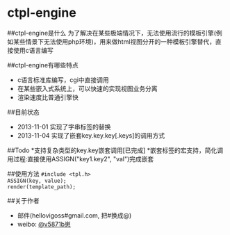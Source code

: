 ctpl-engine
===========

##ctpl-engine是什么
为了解决在某些极端情况下，无法使用流行的模板引擎(例如某些情景下无法使用php环境)，用来做html视图分开的一种模板引擎替代，直接使用c语言编写


##ctpl-engine有哪些特点

* c语言标准库编写，cgi中直接调用
* 在某些嵌入式系统上，可以快速的实现视图业务分离
* 渲染速度比普通引擎快

##目前状态
* 2013-11-01 实现了字串标签的替换
* 2013-11-04 实现了嵌套key.key.key[.keys]的调用方式

##Todo
*支持复杂类型的key.key嵌套调用[已完成]
*嵌套标签的宏支持，简化调用过程:直接使用ASSIGN("key1.key2", "val")完成嵌套

##使用方法
`#include <tpl.h>`    
`ASSIGN(key, value);`   
`render(template_path);`

##关于作者

* 邮件(hellovigoss#gmail.com, 把#换成@)
* weibo: [@v5871b崽](http://weibo.com/hellovigoss)
